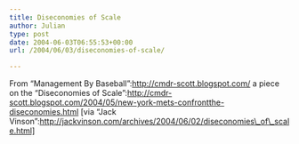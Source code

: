 ```yaml
---
title: Diseconomies of Scale
author: Julian
type: post
date: 2004-06-03T06:55:53+00:00
url: /2004/06/03/diseconomies-of-scale/

---
```

From &#8220;Management By Baseball&#8221;:http://cmdr-scott.blogspot.com/ a piece on the &#8220;Diseconomies of Scale&#8221;:http://cmdr-scott.blogspot.com/2004/05/new-york-mets-confrontthe-diseconomies.html [via &#8220;Jack Vinson&#8221;:http://jackvinson.com/archives/2004/06/02/diseconomies\_of\_scale.html]